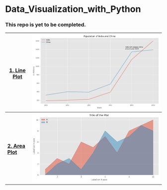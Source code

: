 # Data_Visualization_with_Python

### This repo is yet to be completed.

| <h3><a href="https://github.com/Tarun-Kamboj/Data_Visualization_with_Python/tree/master/Line%20Plot">1. Line Plot</a></h3> | <img src="Line%20Plot/img.png"> |
|---|---|
| <h3><a href="https://github.com/Tarun-Kamboj/Data_Visualization_with_Python/tree/master/Area%20Plot">2. Area Plot</a></h3> | <img src="Area%20Plot/img.png"> |
